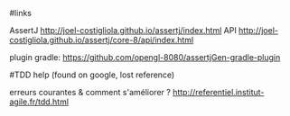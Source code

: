 #links

AssertJ
http://joel-costigliola.github.io/assertj/index.html
API
http://joel-costigliola.github.io/assertj/core-8/api/index.html

plugin gradle: 
https://github.com/opengl-8080/assertjGen-gradle-plugin

#TDD help (found on google, lost reference)

erreurs courantes & comment s'améliorer ? 
http://referentiel.institut-agile.fr/tdd.html
